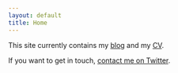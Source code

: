 ```yaml
---
layout: default
title: Home
---
```


This site currently contains my [blog](/blog/) and my [CV](/CV/).

If you want to get in touch, [contact me on Twitter](https://twitter.com/millipz).
